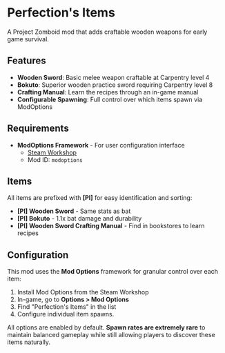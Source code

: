 # Perfection's Items

A Project Zomboid mod that adds craftable wooden weapons for early game survival.

## Features

- **Wooden Sword**: Basic melee weapon craftable at Carpentry level 4
- **Bokuto**: Superior wooden practice sword requiring Carpentry level 8
- **Crafting Manual**: Learn the recipes through an in-game manual
- **Configurable Spawning**: Full control over which items spawn via ModOptions

## Requirements

- **ModOptions Framework** - For user configuration interface
  - [Steam Workshop](https://steamcommunity.com/sharedfiles/filedetails/?id=2169435993)
  - Mod ID: `modoptions`

## Items

All items are prefixed with **[PI]** for easy identification and sorting:

- **[PI] Wooden Sword** - Same stats as bat
- **[PI] Bokuto** - 1.1x bat damage and durability
- **[PI] Wooden Sword Crafting Manual** - Find in bookstores to learn recipes

## Configuration

This mod uses the **Mod Options** framework for granular control over each item:

1. Install Mod Options from the Steam Workshop
2. In-game, go to **Options > Mod Options**
3. Find "Perfection's Items" in the list
4. Configure individual item spawns.

All options are enabled by default. **Spawn rates are extremely rare** to maintain balanced gameplay while still allowing players to discover these items naturally.